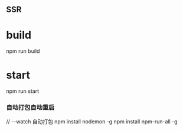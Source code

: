 ## SSR

# build

npm run build

# start

npm run start

### 自动打包自动重启

// --watch 自动打包
npm install nodemon -g
npm install npm-run-all -g

